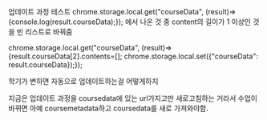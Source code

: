 업데이트 과정 테스트
chrome.storage.local.get("courseData", (result)=>{console.log(result.courseData);});
에서 나온 것 중 content의 길이가 1 이상인 것을 빈 리스트로 바꿔줌

chrome.storage.local.get("courseData", (result)=>{result.courseData[2].contents=[]; chrome.storage.local.set({"courseData": result.courseData});});

학기가 변하면 자동으로 업데이트하는걸 어떻게하지

지금은 업데이트 과정을 coursedata에 있는 url가지고만 새로고침하는 거라서
수업이 바뀌면 아예 coursemetadata하고 coursedata를 새로 가져와야함.

